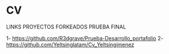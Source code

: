 # CV

LINKS PROYECTOS FORKEADOS PRUEBA FINAL

1- https://github.com/R3dgrave/Prueba-Desarrollo_portafolio
2- https://github.com/Yeltsinglatam/Cv_Yeltsingimenez
